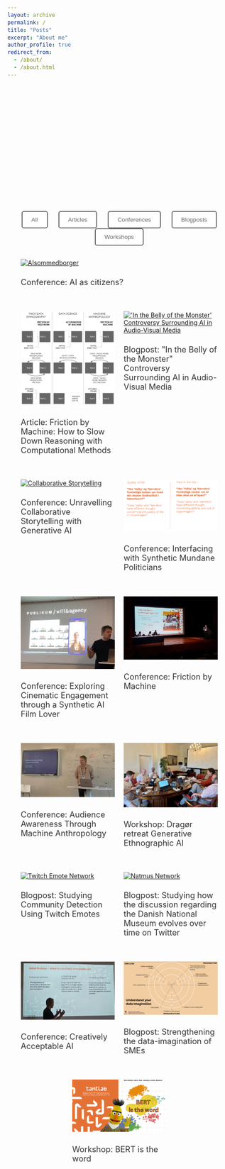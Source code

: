 ```yaml
---
layout: archive
permalink: /
title: "Posts"
excerpt: "About me"
author_profile: true
redirect_from: 
  - /about/
  - /about.html
---
```

<head>
  <script src="https://d3js.org/d3.v6.min.js"></script>
  <style>
    .tooltip {
      position: absolute;
      visibility: hidden;
      background: #fff;
      border: 1px solid #ccc;
      padding: 10px;
      border-radius: 5px;
    }
  </style>
</head>

<meta property="og:title" content="Johan Irving Søltoft" />
<meta property="og:type" content="website" />
<meta property="og:url" content="https://johansoltoft.github.io/" />
<meta property="og:image" content="https://johansoltoft.github.io/images/Bellyofthemonster.gif" />
<meta property="og:description" content="Blog" />

<style>
  /* Base styles for all devices */
  .container, .site-content {
    width: 100%;
    max-width: 100% !important;
    display: flex;
    flex-wrap: wrap;
    justify-content: space-around;
    margin: 0;
    padding: 0 20px; /* Optional: Add some padding */
    box-sizing: border-box;
  }

  .responsive-div {
    flex: 1 1 50%;
    max-width: 50%;
    box-sizing: border-box;
    padding: 10px;
    margin-bottom: 20px;
  }

  .large-div {
    flex: 1 1 100%;
    max-width: 100%;
    box-sizing: border-box;
    padding: 10px;
    margin-bottom: 20px;
  }

  .small-image {
    width: 50%;
    height: auto;
    display: block;
    margin: 0 auto 20px auto; /* Center align the image and add bottom margin */
  }

  img {
    width: 100%;
    height: auto;
  }

  h2 {
    font-size: 18px;
    font-weight: normal;
    color: #333;
  }

  /* Styles for devices with a max-width of 768px (tablets and mobile phones) */
  @media (max-width: 768px) {
    .responsive-div, .large-div {
      flex: 1 1 100%;
      max-width: 100%;
    }

    h2 {
      font-size: 16px;
    }

    .small-image {
      width: 75%; /* Make the image larger on smaller screens */
    }
  }

  /* Styles for the filter buttons */
  .filter-buttons {
    text-align: center;
    margin-bottom: 20px;
    font-family: Helvetica, Arial, sans-serif;
  }

  .filter-button {
    padding: 10px 20px;
    margin: 0 10px;
    cursor: pointer;
    background-color: white;
    color: #666666;
    border: 2px solid #666666;
    border-radius: 5px;
    font-family: Helvetica, Arial, sans-serif;
    transition: background-color 0.3s, color 0.3s;
  }

  .filter-button:hover {
    background-color: #666666;
    color: white;
  }
</style>

<!-- SVG Network Graph -->
<div class="large-div">
  <svg width="800" height="400" id="network-graph"></svg>
</div>

<!-- Filter Buttons -->
<div class="filter-buttons">
  <button class="filter-button" onclick="filterPosts('All')">All</button>
  <button class="filter-button" onclick="filterPosts('Article')">Articles</button>
  <button class="filter-button" onclick="filterPosts('Conference')">Conferences</button>
  <button class="filter-button" onclick="filterPosts('Blogpost')">Blogposts</button>
  <button class="filter-button" onclick="filterPosts('Workshop')">Workshops</button>
</div>

<!-- Posts Container -->
<div class="container">
  <div class="large-div post" data-category="Conference">
    <a href="https://johansoltoft.github.io/publications/2015-10-01-paper-title-number-11.md/">
      <img src="/images/AIasCitizen.png" alt="AIsommedborger">
    </a>
    <h2>Conference: AI as citizens?</h2>
  </div>

  <div class="responsive-div post" data-category="Article">
    <a href="https://johansoltoft.github.io//publications/2010-10-01-paper-title-number-2.md/">
      <img src="/images/EPIC-computationelANTRO.png" alt="Diagram Computational Anthropology">
    </a>
    <h2>Article: Friction by Machine: How to Slow Down Reasoning with Computational Methods</h2>
  </div>

  <div class="responsive-div post" data-category="Blogpost">
    <a href="https://johansoltoft.github.io//publications/2015-10-01-paper-title-number-4.md/">
      <img src="/images/Bellyofthemonster.gif" alt="'In the Belly of the Monster' Controversy Surrounding AI in Audio-Visual Media">
    </a>
    <h2>Blogpost: "In the Belly of the Monster" Controversy Surrounding AI in Audio-Visual Media</h2>
  </div>

  <div class="responsive-div post" data-category="Conference">
    <a href="https://johansoltoft.github.io//talks/2012-03-01-talk-9">
      <img src="/images/D&D.png" alt="Collaborative Storytelling">
    </a>
    <h2>Conference: Unravelling Collaborative Storytelling with Generative AI</h2>
  </div>
  
  <div class="responsive-div post" data-category="Conference">
    <a href="https://johansoltoft.github.io//talks/2012-03-01-talk-7">
      <img src="/images/Syn-politicans.png" alt="Synthetic Politicians">
    </a>
    <h2>Conference: Interfacing with Synthetic Mundane Politicians</h2>
  </div>

  <div class="responsive-div post" data-category="Conference">
    <a href="https://johansoltoft.github.io//talks/2012-03-01-talk-10">
      <img src="/images/MASSHINE-syn.jpg" alt="SyntheticFiLM">
    </a>
    <h2>Conference: Exploring Cinematic Engagement through a Synthetic AI Film Lover</h2>
  </div>

  <div class="responsive-div post" data-category="Conference">
    <a href="https://johansoltoft.github.io//talks/2012-03-01-talk-1">
      <img src="/images/Epic2-646.jpg" alt="Conference">
    </a>
    <h2>Conference: Friction by Machine</h2>
  </div>

  <div class="responsive-div post" data-category="Conference">
    <a href="https://johansoltoft.github.io//talks/2014-02-01-talk-2">
      <img src="/images/EPIC1.jpg" alt="Epic10">
    </a>
    <h2>Conference: Audience Awareness Through Machine Anthropology</h2>
  </div>

  <div class="responsive-div post" data-category="Workshop">
    <a href="https://johansoltoft.github.io//publications/2009-10-01-paper-title-number-6.md/">
      <img src="/images/MASSHINE-retreat1.jpg" alt="Dragør retreat Generative Ethnographic AI">
    </a>
    <h2>Workshop: Dragør retreat Generative Ethnographic AI</h2>
  </div>

  <div class="responsive-div post" data-category="Blogpost">
    <a href="https://johansoltoft.github.io//publications/2015-10-01-paper-title-number-3.md/">
      <img src="/images/twitchnetwork.png" alt="Twitch Emote Network">
    </a>
    <h2>Blogpost: Studying Community Detection Using Twitch Emotes</h2>
  </div>
  
  <div class="responsive-div post" data-category="Blogpost">
    <a href="https://johansoltoft.github.io//publications/2015-10-01-paper-title-number-5.md/">
      <img src="/images/a1a4033a-e5ea-494a-a06f-7b8bde5c1a81.gif" alt="Natmus Network">
    </a>
    <h2>Blogpost: Studying how the discussion regarding the Danish National Museum evolves over time on Twitter</h2>
  </div>
  
  <div class="responsive-div post" data-category="Conference">
    <a href="https://johansoltoft.github.io//talks/2014-03-01-talk-3">
      <img src="/images/NordicSTS.jpg" alt="NordicSTS">
    </a>
    <h2>Conference: Creatively Acceptable AI</h2>
  </div>
  
  <div class="responsive-div post" data-category="Blogpost">
    <a href="https://johansoltoft.github.io//publications/2009-10-01-paper-title-number-1.md/">
      <img src="/images/dataimaga.png" alt="Data Imagination Diagram">
    </a>
    <h2>Blogpost: Strengthening the data-imagination of SMEs</h2>
  </div>

  <div class="responsive-div post" data-category="Workshop">
    <a href="https://johansoltoft.github.io//talks/2012-03-01-talk-4">
      <img src="/images/bertistheword(1).png" alt="Bert is the word">
    </a>
    <h2>Workshop: BERT is the word</h2>
  </div>
</div>

<script>
  function filterPosts(category) {
    const posts = document.querySelectorAll('.post');
    posts.forEach(post => {
      if (category === 'All' || post.dataset.category === category) {
        post.style.display = 'block';
      } else {
        post.style.display = 'none';
      }
    });
  }
</script>

<script>
  document.addEventListener('DOMContentLoaded', function() {
    const svg = d3.select("#network-graph");
    const width = +svg.attr("width");
    const height = +svg.attr("height");

    const nodes = [
      { id: "AI_as_citizens", group: 1, type: "project", participants: 3 },
      { id: "Friction_by_Machine", group: 1, type: "project", participants: 3 },
      { id: "Controversy_AI_in_Audio-Visual_Media", group: 1, type: "project", participants: 1 },
      { id: "From_Dice_to_Data", group: 1, type: "project", participants: 2 },
      { id: "Synthetic_politicians", group: 1, type: "project", participants: 2 },
      { id: "Synthetic_AI_Film_Lover", group: 1, type: "project", participants: 1 },
      { id: "Generative_Ethnographic_AI", group: 3, type: "research project", participants: 8 },
      { id: "Strengthening_the_data_imagination_of_SMEs", group: 3, type: "research project", participants: 7 },
      { id: "Johan_Irving_Søltoft", group: 2 },
      { id: "Brit_Winthereik", group: 2 },
      { id: "Anders_Munk", group: 2 },
      { id: "Anders_Koed_Madsen", group: 2 },
      { id: "Morten_Heuser", group: 2 },
      { id: "Roman_Jurowetzki", group: 2 },
      { id: "Daniel_Hain", group: 2 },
      { id: "Torben_Elgaard_Jensen", group: 2 },
      { id: "Mathieu_Jacomy", group: 2 },
      { id: "Laura_Kocksch", group: 2 },
      { id: "Rikke_Ørngreen", group: 2 },
      { id: "Helene_Husted_Hansen", group: 2 },
      { id: "Asger_Gehrt_Olesen", group: 2 },
      { id: "Sara_Paasch_Knudsen", group: 2 }
    ];

    const links = [
      { source: "AI_as_citizens", target: "Johan_Irving_Søltoft" },
      { source: "AI_as_citizens", target: "Brit_Winthereik" },
      { source: "AI_as_citizens", target: "Anders_Munk" },
      { source: "Friction_by_Machine", target: "Johan_Irving_Søltoft" },
      { source: "Friction_by_Machine", target: "Anders_Koed_Madsen" },
      { source: "Friction_by_Machine", target: "Anders_Munk" },
      { source: "Controversy_AI_in_Audio-Visual_Media", target: "Johan_Irving_Søltoft" },
      { source: "From_Dice_to_Data", target: "Johan_Irving_Søltoft" },
      { source: "From_Dice_to_Data", target: "Morten_Heuser" },
      { source: "Synthetic_politicians", target: "Johan_Irving_Søltoft" },
      { source: "Synthetic_politicians", target: "Anders_Koed_Madsen" },
      { source: "Synthetic_AI_Film_Lover", target: "Johan_Irving_Søltoft" },
      { source: "Generative_Ethnographic_AI", target: "Johan_Irving_Søltoft" },
      { source: "Generative_Ethnographic_AI", target: "Anders_Koed_Madsen" },
      { source: "Generative_Ethnographic_AI", target: "Anders_Munk" },
      { source: "Generative_Ethnographic_AI", target: "Roman_Jurowetzki" },
      { source: "Generative_Ethnographic_AI", target: "Daniel_Hain" },
      { source: "Generative_Ethnographic_AI", target: "Torben_Elgaard_Jensen" },
      { source: "Generative_Ethnographic_AI", target: "Mathieu_Jacomy" },
      { source: "Generative_Ethnographic_AI", target: "Laura_Kocksch" },
      { source: "Strengthening_the_data_imagination_of_SMEs", target: "Rikke_Ørngreen" },
      { source: "Strengthening_the_data_imagination_of_SMEs", target: "Anders_Munk" },
      { source: "Strengthening_the_data_imagination_of_SMEs", target: "Mathieu_Jacomy" },
      { source: "Strengthening_the_data_imagination_of_SMEs", target: "Helene_Husted_Hansen" },
      { source: "Strengthening_the_data_imagination_of_SMEs", target: "Asger_Gehrt_Olesen" },
      { source: "Strengthening_the_data_imagination_of_SMEs", target: "Johan_Irving_Søltoft" },
      { source: "Strengthening_the_data_imagination_of_SMEs", target: "Sara_Paasch_Knudsen" }
    ];

    const simulation = d3.forceSimulation(nodes)
      .force("link", d3.forceLink(links).id(d => d.id))
      .force("charge", d3.forceManyBody().strength(-400))
      .force("center", d3.forceCenter(width / 2, height / 2));

    const link = svg.append("g")
        .attr("stroke", "#999")
        .attr("stroke-opacity", 0.6)
      .selectAll("line")
      .data(links)
      .join("line")
        .attr("stroke-width", 1.5);

    const node = svg.append("g")
        .attr("stroke", "#fff")
        .attr("stroke-width", 1.5)
      .selectAll("circle")
      .data(nodes)
      .join("circle")
        .attr("r", d => d.type === "project" ? 10 + d.participants : 10)
        .attr("fill", d => d.group === 1 ? "skyblue" : (d.group === 2 ? "lightgreen" : "orange"))
        .call(drag(simulation));

    // Tooltip for hover functionality
    const tooltip = d3.select("body").append("div")
        .attr("class", "tooltip")
        .style("position", "absolute")
        .style("visibility", "hidden")
        .style("background", "#fff")
        .style("border", "1px solid #ccc")
        .style("padding", "10px")
        .style("border-radius", "5px");

    node.on("mouseover", function(event, d) {
        tooltip.html(d.id)
            .style("visibility", "visible");
    }).on("mousemove", function(event) {
        tooltip.style("top", (event.pageY - 10) + "px")
            .style("left", (event.pageX + 10) + "px");
    }).on("mouseout", function() {
        tooltip.style("visibility", "hidden");
    });

    simulation.on("tick", () => {
      link
          .attr("x1", d => d.source.x)
          .attr("y1", d => d.source.y)
          .attr("x2", d => d.target.x)
          .attr("y2", d => d.target.y);

      node
          .attr("cx", d => d.x)
          .attr("cy", d => d.y);
    });

    function drag(simulation) {
      function dragstarted(event, d) {
        if (!event.active) simulation.alphaTarget(0.3).restart();
        d.fx = d.x;
        d.fy = d.y;
      }
      
      function dragged(event, d) {
        d.fx = event.x;
        d.fy = event.y;
      }
      
      function dragended(event, d) {
        if (!event.active) simulation.alphaTarget(0);
        d.fx = null;
        d.fy = null;
      }
      
      return d3.drag()
        .on("start", dragstarted)
        .on("drag", dragged)
        .on("end", dragended);
    }
  });
</script>



